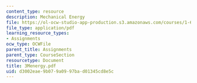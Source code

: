 ```yaml
---
content_type: resource
description: Mechanical Energy
file: https://ol-ocw-studio-app-production.s3.amazonaws.com/courses/1-63-advanced-fluid-dynamics-of-the-environment-fall-2002/d3002eae9b079a0997bad01345cd8e5c_3Menergy.pdf
file_type: application/pdf
learning_resource_types:
- Assignments
ocw_type: OCWFile
parent_title: Assignments
parent_type: CourseSection
resourcetype: Document
title: 3Menergy.pdf
uid: d3002eae-9b07-9a09-97ba-d01345cd8e5c
---
```

